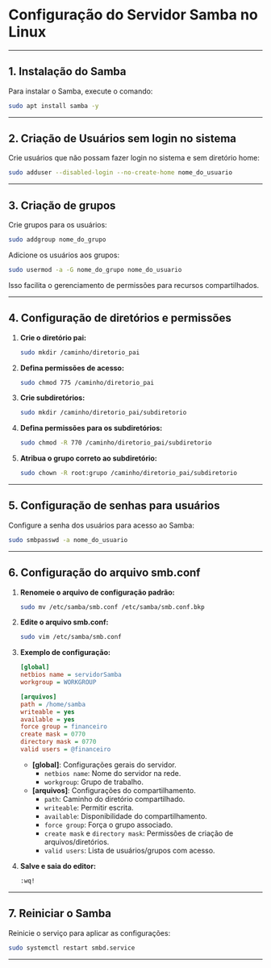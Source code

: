 # Configuração do Servidor Samba no Linux


---

## **1. Instalação do Samba**

Para instalar o Samba, execute o comando:
```bash
sudo apt install samba -y
```

---

## **2. Criação de Usuários sem login no sistema**

Crie usuários que não possam fazer login no sistema e sem diretório home:
```bash
sudo adduser --disabled-login --no-create-home nome_do_usuario
```

---

## **3. Criação de grupos**

Crie grupos para os usuários:
```bash
sudo addgroup nome_do_grupo
```

Adicione os usuários aos grupos:
```bash
sudo usermod -a -G nome_do_grupo nome_do_usuario
```
Isso facilita o gerenciamento de permissões para recursos compartilhados.

---

## **4. Configuração de diretórios e permissões**

1. **Crie o diretório pai:**
   ```bash
   sudo mkdir /caminho/diretorio_pai
   ```

2. **Defina permissões de acesso:**
   ```bash
   sudo chmod 775 /caminho/diretorio_pai
   ```

3. **Crie subdiretórios:**
   ```bash
   sudo mkdir /caminho/diretorio_pai/subdiretorio
   ```

4. **Defina permissões para os subdiretórios:**
   ```bash
   sudo chmod -R 770 /caminho/diretorio_pai/subdiretorio
   ```

5. **Atribua o grupo correto ao subdiretório:**
   ```bash
   sudo chown -R root:grupo /caminho/diretorio_pai/subdiretorio
   ```

---

## **5. Configuração de senhas para usuários**

Configure a senha dos usuários para acesso ao Samba:
```bash
sudo smbpasswd -a nome_do_usuario
```

---

## **6. Configuração do arquivo smb.conf**

1. **Renomeie o arquivo de configuração padrão:**
   ```bash
   sudo mv /etc/samba/smb.conf /etc/samba/smb.conf.bkp
   ```

2. **Edite o arquivo smb.conf:**
   ```bash
   sudo vim /etc/samba/smb.conf
   ```

3. **Exemplo de configuração:**
   ```ini
   [global]
   netbios name = servidorSamba
   workgroup = WORKGROUP

   [arquivos]
   path = /home/samba
   writeable = yes
   available = yes
   force group = financeiro
   create mask = 0770
   directory mask = 0770
   valid users = @financeiro
   ```

   - **[global]**: Configurações gerais do servidor.
     - `netbios name`: Nome do servidor na rede.
     - `workgroup`: Grupo de trabalho.
   - **[arquivos]**: Configurações do compartilhamento.
     - `path`: Caminho do diretório compartilhado.
     - `writeable`: Permitir escrita.
     - `available`: Disponibilidade do compartilhamento.
     - `force group`: Força o grupo associado.
     - `create mask` e `directory mask`: Permissões de criação de arquivos/diretórios.
     - `valid users`: Lista de usuários/grupos com acesso.

4. **Salve e saia do editor:**
   ```bash
   :wq!
   ```

---

## **7. Reiniciar o Samba**

Reinicie o serviço para aplicar as configurações:
```bash
sudo systemctl restart smbd.service
```

---

